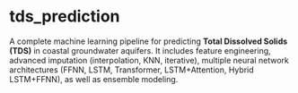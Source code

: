 # tds_prediction
A complete machine learning pipeline for predicting **Total Dissolved Solids (TDS)** in coastal groundwater aquifers. It includes feature engineering, advanced imputation (interpolation, KNN, iterative), multiple neural network architectures (FFNN, LSTM, Transformer, LSTM+Attention, Hybrid LSTM+FFNN), as well as ensemble modeling.
